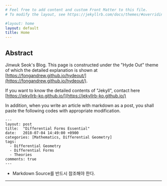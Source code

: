 ```yaml
---
# Feel free to add content and custom Front Matter to this file.
# To modify the layout, see https://jekyllrb.com/docs/themes/#overriding-theme-defaults

#layout: home
layout: default
title: Home
---
```


## Abstract

Jinwuk Seok's Blog. This page is constructed under the "Hyde Out" theme of which the detailed explanation is shown at [https://fongandrew.github.io/hydeout/](https://fongandrew.github.io/hydeout/).

If you want to know the detailed contents of "Jekyll", contact here [https://jekyllrb-ko.github.io/](https://jekyllrb-ko.github.io/)

In addition, when you write an article with markdown as a post, you shall paste the following codes with appropriate modification.
~~~
---
layout: post
title:  "Differential Forms Essential"
date:   2018-07-04 14:49:00 +0900
categories: [Mathematics, Differential Geometry]
tags:
  - Differential Geometry
  - Differential Forms 
  - Theories
comments: true
---
~~~

- Markdown Source를 반드시 참조해야 한다.

---